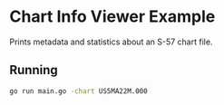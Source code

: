 # Chart Info Viewer Example

Prints metadata and statistics about an S-57 chart file.

## Running

```bash
go run main.go -chart US5MA22M.000
```
